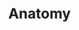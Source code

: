 ---
title: Anatomy
longTitle: 'Anatomy'
tags:
- gccommon
narrowerTerm:
- "[[Biology]]"
relatedTerm:
- "[[Medicine Physiology]]"
---